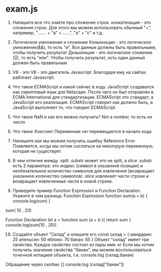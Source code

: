 # exam.js
1) Напишите все что знаете про сложение строк.
 конкатенация - это сложение строк. Для этого мы можем использовать обычный "+", например, "....... + "а" + ......", "а" + "с" и т.д.
 

2) Логическое умножение и сложение
Коньюнкция - это логическое умножение(&&), то есть "и".  Все данные должны быть правильными, чтобы получить результат 
Дизьюнкция - это логическое сложение (||), то есть "или". Чтобы получить результат, хоть один данный должен быть правильным


3) V8 - это
V8 - это двигатель Javascript. Благодаря ему на сайтах работает Javascript.

4) Что такое ECMAScript и какой сейчас в ходу.
JavaScript создавался как скриптовый язык для Netscape. После чего он был отправлен в ECMA International для стандартизации. ECMAScript это стандарт, а JavaScript его реализация. ECMAScript говорит как должно быть, а JavaScript выполняет то, что говорит ECMAScript.

5) Что такое NaN и как его можно получить?
Not a number, то есть не число

6) Что такое Хоистинг
 Переменная var  перемещаются в начало кода

7) Напишите как мы можем получить ошибку Reference Error
Появляется, когда мы хотим сослаться на некоторую переменную, которая не существует.

8) В чем отличие между .split .substr
может это не split, а slice
.substr есть 2 параметра: это индекс (символ в указанной позиции) и необязательное количество символов для извлечения (возвращает указанное количество символов)
.slice извлекает части строки и возвращает извлеченные части в новой строке. 

9) Приведите пример Function Expression и Function Declaration. Укажите в чем разница.
 Function Expression
 function sum(a + b)  {
	console.log(sum)
}
 
sum( 10 , 20)

Function Declaration
let a = function sum (a + b ){
    return sum
    }
console.log(sum(10 , 20))    

18) Создайте объект "Склад" и опишите его
const склад = {
      мандарин: 25 
      апельсин: 50
      яблоко: 70
      банан: 65
}
Объект "склад" имеет три свойства. Каждое свойство состоит из пары имя: кг
Если мы хотим получить значение свойства "банан", мы можем воспользоваться точечной нотацией объекта, т.е. 
console.log (склад.банан)

Обращение через скобки: []
console.log (склад["банан"])
      
